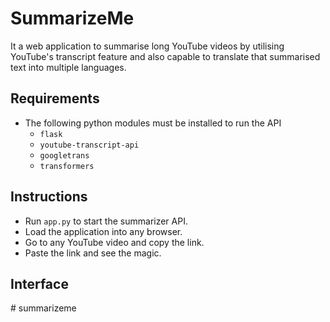 # SummarizeMe

It a web application to summarise long YouTube videos by utilising YouTube's transcript feature and also capable to translate that summarised text into multiple languages.

## Requirements

- The following python modules must be installed to run the API
  - `flask`
  - `youtube-transcript-api`
  - `googletrans`
  - `transformers`

## Instructions

- Run `app.py` to start the summarizer API.
- Load the application into any browser.
- Go to any YouTube video and copy the link.
- Paste the link and see the magic.


## Interface

#   s u m m a r i z e m e  
 